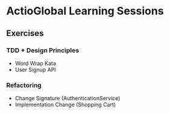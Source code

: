 # ActioGlobal Learning Sessions

## Exercises

### TDD + Design Principles

- Word Wrap Kata 
- User Signup API

### Refactoring

- Change Signature (AuthenticationService)
- Implementation Change (Shopping Cart)
